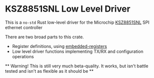 # KSZ8851SNL Low Level Driver
This is a `no-std` Rust low-level driver for the Microchip [KSZ8851SNL] SPI ethernet controller 

There are two broad parts to this crate.
- Register definitions, using [embedded-registers]
- Low level driver functions implementing TX/RX and configuration operations

** Warning! This is still very much beta-quality. It works, but isn't battle tested and isn't as flexible as it should be **

[embedded-registers]: https://docs.rs/embedded-registers/latest/embedded_registers/
[KSZ8851SNL]: https://www.microchip.com/en-us/product/KSZ8851
